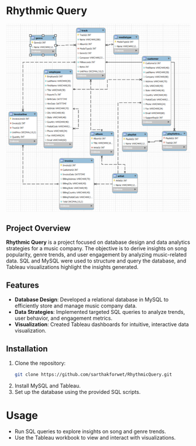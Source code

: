 # Rhythmic Query

![database schema](schema.png)

## Project Overview
**Rhythmic Query** is a project focused on database design and data analytics strategies for a music company. The objective is to derive insights on song popularity, genre trends, and user engagement by analyzing music-related data. SQL and MySQL were used to structure and query the database, and Tableau visualizations highlight the insights generated.

## Features
- **Database Design**: Developed a relational database in MySQL to efficiently store and manage music company data.
- **Data Strategies**: Implemented targeted SQL queries to analyze trends, user behavior, and engagement metrics.
- **Visualization**: Created Tableau dashboards for intuitive, interactive data visualization.

## Installation
1. Clone the repository:
   ```bash
   git clone https://github.com/sarthakforwet/RhythmicQuery.git
   ```
2. Install MySQL and Tableau.
3. Set up the database using the provided SQL scripts.

# Usage
- Run SQL queries to explore insights on song and genre trends.
- Use the Tableau workbook to view and interact with visualizations.
